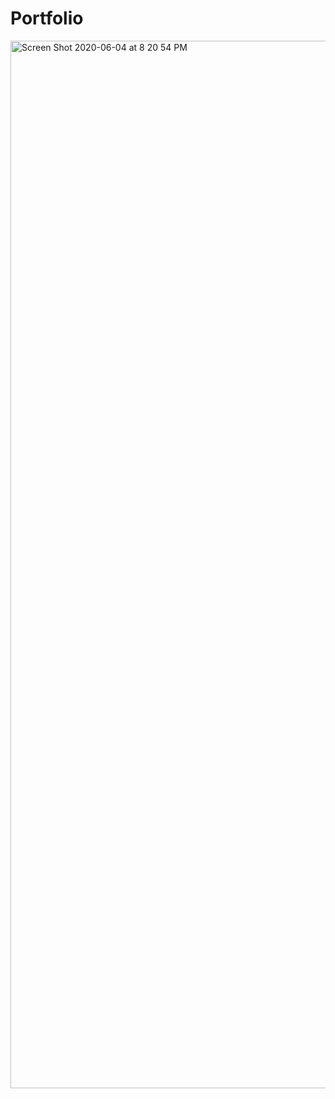 # Portfolio
<img width="1676" alt="Screen Shot 2020-06-04 at 8 20 54 PM" src="https://user-images.githubusercontent.com/25596786/83823160-08b40500-a688-11ea-8218-fc45f09ad033.png">
